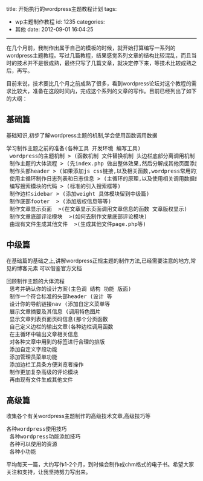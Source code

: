 title: 开始执行的wordpress主题教程计划
tags:
  - wp主题制作教程
id: 1235
categories:
  - 其他
date: 2012-09-01 16:04:25
---

在几个月前，我制作出属于自己的模板的时候，就开始打算编写一系列的wordpress主题教程。写过几篇教程，结果感觉系列文章的结构比较混乱，而且当时的技术并不是很成熟，最终只写了几篇文章，就决定停下来，等技术比较成熟之后，再写。

目前来说，技术要比几个月之前成熟了很多，看到wordpress论坛对这个教程的需求比较大，准备在这段时间内，完成这个系列的文章的写作。目前已经列出了如下的大纲：

## 基础篇

基础知识,初步了解wordpress主题的机制,学会使用函数调用数据
<pre>学习制作主题之前的准备(各种工具 开发环境 编写工具)
 wordpress的主题机制 &gt; (函数机制 文件替换机制 头边栏底部分离调用机制 )
 制作主题的大体流程 &gt; (先index.php 做出整体效果,然后分解成其他页面添加函数)
 制作头部header &gt; (如果添加js css链接,以及相关函数,wordpress常用的文件头等)
 使用主循环制作日志列表和日志信息 &gt; (主循环的原理,以及使用相关调用数据的函数)
 编写搜索模块的代码 &gt; (标准的引入搜索框等)
 制作边栏sidebar &gt; (添加weight 具体模块留到中级篇)
 制作底部footer  &gt; (添加版权信息等等)
 制作文章显示页面  &gt;(在文章显示页面调用文章信息的函数 文章版权显示)
 制作文章底部评论模块  &gt;(如何去制作文章底部评论模块)
 由现有文件生成其他文件  &gt;(生成其他文件page.php等)</pre>

## 中级篇

在基础篇的基础之上,讲解wordpress正规主题的制作方法,已经需要注意的地方,常见的博客元素 可以借鉴官方文档
<pre>回顾制作主题的大体流程
 思考并确认你的设计方案(主色调 结构 功能 版面)
 制作一个符合标准的头部header (设计 等
 设计你的导航链接nav (添加自定义菜单等
 展示文章摘要及其信息 (调用特色图片
 显示文章列表页面页码信息(那个分页函数
 自己定义边栏的输出文章(各种边栏调用函数
 在主循环中输出文章相关信息
 对各种文章中用到的标签进行合理的排版
 添加自定义字段功能
 添加管理员菜单功能
 添加边栏工具条方便浏览者操作
 制作更加复杂高级的评论模块
 再由现有文件生成其他文件</pre>

## 高级篇

收集各个有关wordpress主题制作的高级技术文章,高级技巧等
<pre>各种wordpress使用技巧
 各种wordpress功能添加技巧
 各种可以使用的资源
 各种小功能</pre>
平均每天一篇，大约写作1-2个月，到时候会制作成chm格式的电子书。希望大家关注和支持，让我坚持努力写出来。